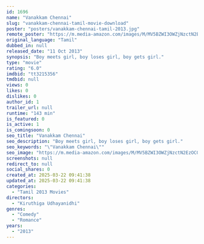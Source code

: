 ```yaml
---
id: 1696
name: "Vanakkam Chennai"
slug: "vanakkam-chennai-tamil-movie-download"
poster: "posters/vanakkam-chennai-tamil-2013.jpg"
remote_poster: "https://m.media-amazon.com/images/M/MV5BZWI3OWZjNzctN2EzOC00YjJiLWI4ZWYtYjQzNWJjOGY1MzE4XkEyXkFqcGc@._V1_SX300.jpg"
original_language: "Tamil"
dubbed_in: null
released_date: "11 Oct 2013"
synopsis: "Boy meets girl, boy loses girl, boy gets girl."
type: "movie"
rating: "6.0"
imdbid: "tt3215356"
tmdbid: null
views: 0
likes: 0
dislikes: 0
author_id: 1
trailer_url: null
runtime: "143 min"
is_featured: 0
is_active: 1
is_comingsoon: 0
seo_title: "Vanakkam Chennai"
seo_description: "Boy meets girl, boy loses girl, boy gets girl."
seo_keywords: "\"Vanakkam Chennai\""
seo_image: "https://m.media-amazon.com/images/M/MV5BZWI3OWZjNzctN2EzOC00YjJiLWI4ZWYtYjQzNWJjOGY1MzE4XkEyXkFqcGc@._V1_SX300.jpg"
screenshots: null
redirect_to: null
social_shares: 0
created_at: 2025-03-22 09:41:38
updated_at: 2025-03-22 09:41:38
categories:
  - "Tamil 2013 Movies"
directors:
  - "Kiruthiga Udhayanidhi"
genres:
  - "Comedy"
  - "Romance"
years:
  - "2013"
---
```

